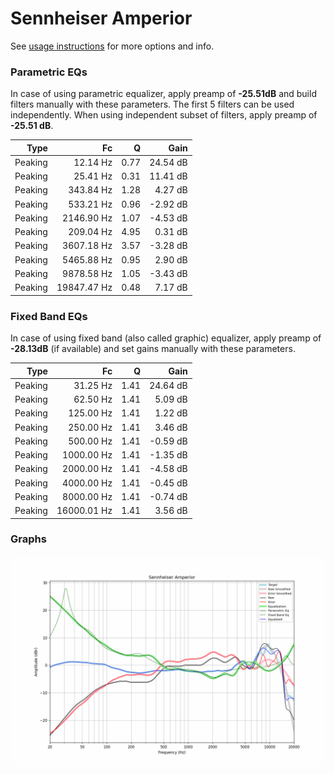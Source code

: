 # Sennheiser Amperior
See [usage instructions](https://github.com/jaakkopasanen/AutoEq#usage) for more options and info.

### Parametric EQs
In case of using parametric equalizer, apply preamp of **-25.51dB** and build filters manually
with these parameters. The first 5 filters can be used independently.
When using independent subset of filters, apply preamp of **-25.51 dB**.

| Type    | Fc          |    Q | Gain     |
|--------:|------------:|-----:|---------:|
| Peaking | 12.14 Hz    | 0.77 | 24.54 dB |
| Peaking | 25.41 Hz    | 0.31 | 11.41 dB |
| Peaking | 343.84 Hz   | 1.28 | 4.27 dB  |
| Peaking | 533.21 Hz   | 0.96 | -2.92 dB |
| Peaking | 2146.90 Hz  | 1.07 | -4.53 dB |
| Peaking | 209.04 Hz   | 4.95 | 0.31 dB  |
| Peaking | 3607.18 Hz  | 3.57 | -3.28 dB |
| Peaking | 5465.88 Hz  | 0.95 | 2.90 dB  |
| Peaking | 9878.58 Hz  | 1.05 | -3.43 dB |
| Peaking | 19847.47 Hz | 0.48 | 7.17 dB  |

### Fixed Band EQs
In case of using fixed band (also called graphic) equalizer, apply preamp of **-28.13dB**
(if available) and set gains manually with these parameters.

| Type    | Fc          |    Q | Gain     |
|--------:|------------:|-----:|---------:|
| Peaking | 31.25 Hz    | 1.41 | 24.64 dB |
| Peaking | 62.50 Hz    | 1.41 | 5.09 dB  |
| Peaking | 125.00 Hz   | 1.41 | 1.22 dB  |
| Peaking | 250.00 Hz   | 1.41 | 3.46 dB  |
| Peaking | 500.00 Hz   | 1.41 | -0.59 dB |
| Peaking | 1000.00 Hz  | 1.41 | -1.35 dB |
| Peaking | 2000.00 Hz  | 1.41 | -4.58 dB |
| Peaking | 4000.00 Hz  | 1.41 | -0.45 dB |
| Peaking | 8000.00 Hz  | 1.41 | -0.74 dB |
| Peaking | 16000.01 Hz | 1.41 | 3.56 dB  |

### Graphs
![](./Sennheiser%20Amperior.png)